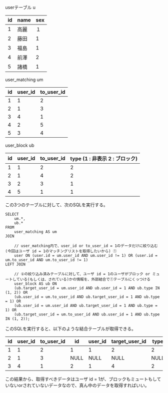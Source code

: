 userテーブル u 

| id | name | sex |
| - | - | - | 
| 1 | 高麗 | １ |
| 2 | 藤田 | 1 |
| 3 | 福島 | 1 |
| 4 | 前澤 | 2 |
| 5 | 諸橋 | 1 |


user_matching um

| id | user_id | to_user_id |
| - | - | - | 
| 1 | 1 | 2 |
| 2 | 1 | 3 |
| 3 | 4 | 1 |
| 4 | 2 | 5 |
| 5 | 3 | 4 |

user_block ub

| id | user_id | to_user_id | type (1 : 非表示 2 : ブロック) |
| - | - | - | - |
| 1 | 1 | 2 | 2 |
| 2 | 1 | 4 | 2 |
| 3 | 2 | 3 | 1 |
| 4 | 5 | 1 | 1 |


この3つのテーブルに対して、次のSQLを実行する。

```
SELECT
    um.*,
    ub.*
FROM
    user_matching AS um
JOIN

    // user_matching内で、user_id or to_user_id = 1のデータだけに絞り込む(今回はユーザ id = 1のマッチングリストを取得したいから) ①
    user ON (user.id = um.user_id AND um.user_id != 1) OR (user.id = um.to_user_id AND um.to_user_id != 1)
LEFT JOIN

    // ①の絞り込み済みテーブルに対して、ユーザ id = 1のユーザがブロック or ミュートしている(もしくは、されている)かの情報を、外部結合で①テーブルにくっつける
    user_block AS ub ON
    (ub.target_user_id = um.user_id AND ub.user_id = 1 AND ub.type IN (1, 2)) OR
    (ub.user_id = um.to_user_id AND ub.target_user_id = 1 AND ub.type = 1) OR
    (ub.user_id = um.user_id AND ub.target_user_id = 1 AND ub.type = 1) OR
    (ub.target_user_id = um.to_user_id AND ub.user_id = 1 AND ub.type IN (1, 2));
```

このSQLを実行すると、以下のような結合テーブルが取得できる。

| id | user_id | to_user_id | id | user_id | target_user_id | type |
| - | - | - | - | - | - | - |
| 1 | 1 | 2 | 1 | 1 | 2 | 2 |
| 2 | 1 | 3 | NULL | NULL | NULL | NULL |
| 3 | 4 | 1 | 2 | 1 | 4 | 2 |


この結果から、取得すべきデータはユーザ id = 1が、ブロックもミュートもしていないorされていないデータなので、真ん中のデータを取得すればいい。
